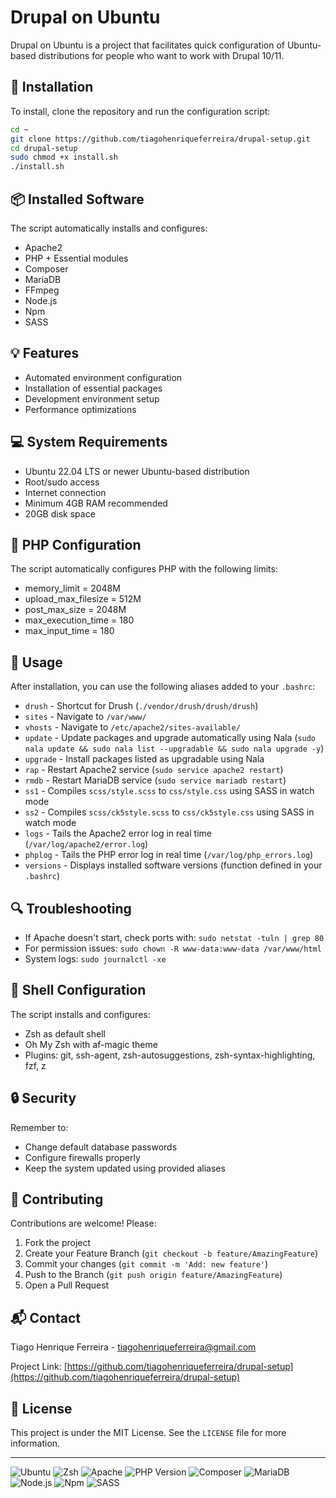 # Drupal on Ubuntu

Drupal on Ubuntu is a project that facilitates quick configuration of Ubuntu-based distributions for people who want to work with Drupal 10/11.

## 🚀 Installation

To install, clone the repository and run the configuration script:

```bash
cd ~
git clone https://github.com/tiagohenriqueferreira/drupal-setup.git
cd drupal-setup
sudo chmod +x install.sh
./install.sh
```

## 📦 Installed Software

The script automatically installs and configures:

- Apache2
- PHP + Essential modules
- Composer
- MariaDB
- FFmpeg
- Node.js
- Npm
- SASS

## 💡 Features

- Automated environment configuration
- Installation of essential packages
- Development environment setup
- Performance optimizations

## 💻 System Requirements

- Ubuntu 22.04 LTS or newer Ubuntu-based distribution
- Root/sudo access
- Internet connection
- Minimum 4GB RAM recommended
- 20GB disk space

## 🐘 PHP Configuration

The script automatically configures PHP with the following limits:

- memory_limit = 2048M
- upload_max_filesize = 512M
- post_max_size = 2048M
- max_execution_time = 180
- max_input_time = 180

## 🔧 Usage

After installation, you can use the following aliases added to your `.bashrc`:

- `drush` - Shortcut for Drush (`./vendor/drush/drush/drush`)
- `sites` - Navigate to `/var/www/`
- `vhosts` - Navigate to `/etc/apache2/sites-available/`
- `update` - Update packages and upgrade automatically using Nala (`sudo nala update && sudo nala list --upgradable && sudo nala upgrade -y`)
- `upgrade` - Install packages listed as upgradable using Nala
- `rap` - Restart Apache2 service (`sudo service apache2 restart`)
- `rmdb` - Restart MariaDB service (`sudo service mariadb restart`)
- `ss1` - Compiles `scss/style.scss` to `css/style.css` using SASS in watch mode
- `ss2` - Compiles `scss/ck5style.scss` to `css/ck5style.css` using SASS in watch mode
- `logs` - Tails the Apache2 error log in real time (`/var/log/apache2/error.log`)
- `phplog` - Tails the PHP error log in real time (`/var/log/php_errors.log`)
- `versions` - Displays installed software versions (function defined in your `.bashrc`)

## 🔍 Troubleshooting

- If Apache doesn't start, check ports with: `sudo netstat -tuln | grep 80`
- For permission issues: `sudo chown -R www-data:www-data /var/www/html`
- System logs: `sudo journalctl -xe`

## 🐚 Shell Configuration

The script installs and configures:

- Zsh as default shell
- Oh My Zsh with af-magic theme
- Plugins: git, ssh-agent, zsh-autosuggestions, zsh-syntax-highlighting, fzf, z

## 🔒 Security

Remember to:

- Change default database passwords
- Configure firewalls properly
- Keep the system updated using provided aliases

## 🤝 Contributing

Contributions are welcome! Please:

1. Fork the project
2. Create your Feature Branch (`git checkout -b feature/AmazingFeature`)
3. Commit your changes (`git commit -m 'Add: new feature'`)
4. Push to the Branch (`git push origin feature/AmazingFeature`)
5. Open a Pull Request

## 📬 Contact

Tiago Henrique Ferreira - [tiagohenriqueferreira@gmail.com](mailto:tiagohenriqueferreira@gmail.com)

Project Link: [https://github.com/tiagohenriqueferreira/drupal-setup](https://github.com/tiagohenriqueferreira/drupal-setup)

## 📝 License

This project is under the MIT License. See the `LICENSE` file for more information.

---

![Ubuntu](https://img.shields.io/badge/Ubuntu-Latest-orange.svg)
![Zsh](https://img.shields.io/badge/Zsh-Latest-yellow.svg)
![Apache](https://img.shields.io/badge/Apache-Latest-red.svg)
![PHP Version](https://img.shields.io/badge/PHP-Latest-purple.svg)
![Composer](https://img.shields.io/badge/Composer-Latest-yellow.svg)
![MariaDB](https://img.shields.io/badge/MariaDB-Latest-blue.svg)
![Node.js](https://img.shields.io/badge/Node.js-Latest-green.svg)
![Npm](https://img.shields.io/badge/Npm-Latest-green.svg)
![SASS](https://img.shields.io/badge/SASS-Latest-pink.svg)
